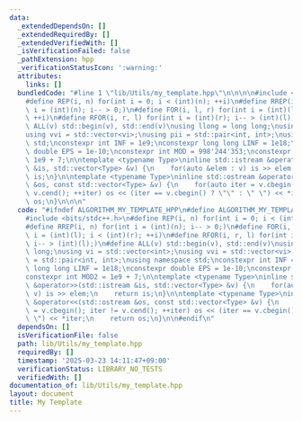 ```yaml
---
data:
  _extendedDependsOn: []
  _extendedRequiredBy: []
  _extendedVerifiedWith: []
  _isVerificationFailed: false
  _pathExtension: hpp
  _verificationStatusIcon: ':warning:'
  attributes:
    links: []
  bundledCode: "#line 1 \"lib/Utils/my_template.hpp\"\n\n\n\n#include <bits/stdc++.h>\n\
    #define REP(i, n) for(int i = 0; i < (int)(n); ++i)\n#define RREP(i, n) for(int\
    \ i = (int)(n); i-- > 0;)\n#define FOR(i, l, r) for(int i = (int)(l); i < (int)(r);\
    \ ++i)\n#define RFOR(i, r, l) for(int i = (int)(r); i-- > (int)(l);)\n#define\
    \ ALL(v) std::begin(v), std::end(v)\nusing llong = long long;\nusing vi = std::vector<int>;\n\
    using vvi = std::vector<vi>;\nusing pii = std::pair<int, int>;\nusing namespace\
    \ std;\nconstexpr int INF = 1e9;\nconstexpr long long LINF = 1e18;\nconstexpr\
    \ double EPS = 1e-10;\nconstexpr int MOD = 998'244'353;\nconstexpr int MOD2 =\
    \ 1e9 + 7;\n\ntemplate <typename Type>\ninline std::istream &operator>>(std::istream\
    \ &is, std::vector<Type> &v) {\n    for(auto &elem : v) is >> elem;\n    return\
    \ is;\n}\n\ntemplate <typename Type>\ninline std::ostream &operator<<(std::ostream\
    \ &os, const std::vector<Type> &v) {\n    for(auto iter = v.cbegin(); iter !=\
    \ v.cend(); ++iter) os << (iter == v.cbegin() ? \"\" : \" \") << *iter;\n    return\
    \ os;\n}\n\n\n"
  code: "#ifndef ALGORITHM_MY_TEMPLATE_HPP\n#define ALGORITHM_MY_TEMPLATE_HPP 1\n\n\
    #include <bits/stdc++.h>\n#define REP(i, n) for(int i = 0; i < (int)(n); ++i)\n\
    #define RREP(i, n) for(int i = (int)(n); i-- > 0;)\n#define FOR(i, l, r) for(int\
    \ i = (int)(l); i < (int)(r); ++i)\n#define RFOR(i, r, l) for(int i = (int)(r);\
    \ i-- > (int)(l);)\n#define ALL(v) std::begin(v), std::end(v)\nusing llong = long\
    \ long;\nusing vi = std::vector<int>;\nusing vvi = std::vector<vi>;\nusing pii\
    \ = std::pair<int, int>;\nusing namespace std;\nconstexpr int INF = 1e9;\nconstexpr\
    \ long long LINF = 1e18;\nconstexpr double EPS = 1e-10;\nconstexpr int MOD = 998'244'353;\n\
    constexpr int MOD2 = 1e9 + 7;\n\ntemplate <typename Type>\ninline std::istream\
    \ &operator>>(std::istream &is, std::vector<Type> &v) {\n    for(auto &elem :\
    \ v) is >> elem;\n    return is;\n}\n\ntemplate <typename Type>\ninline std::ostream\
    \ &operator<<(std::ostream &os, const std::vector<Type> &v) {\n    for(auto iter\
    \ = v.cbegin(); iter != v.cend(); ++iter) os << (iter == v.cbegin() ? \"\" : \"\
    \ \") << *iter;\n    return os;\n}\n\n#endif\n"
  dependsOn: []
  isVerificationFile: false
  path: lib/Utils/my_template.hpp
  requiredBy: []
  timestamp: '2025-03-23 14:11:47+09:00'
  verificationStatus: LIBRARY_NO_TESTS
  verifiedWith: []
documentation_of: lib/Utils/my_template.hpp
layout: document
title: My Template
---
```

